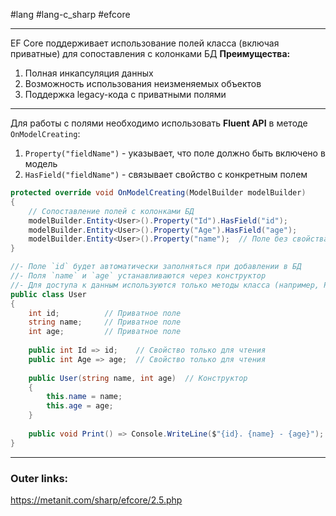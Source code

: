 #lang #lang-c_sharp #efcore 

---
EF Core поддерживает использование полей класса (включая приватные) для сопоставления с колонками БД
**Преимущества:**
1. Полная инкапсуляция данных
2. Возможность использования неизменяемых объектов
3. Поддержка legacy-кода с приватными полями

---
Для работы с полями необходимо использовать **Fluent API** в методе `OnModelCreating`:
1. `Property("fieldName")` - указывает, что поле должно быть включено в модель
2. `HasField("fieldName")` - связывает свойство с конкретным полем

```csharp
protected override void OnModelCreating(ModelBuilder modelBuilder)
{
    // Сопоставление полей с колонками БД
    modelBuilder.Entity<User>().Property("Id").HasField("id");
    modelBuilder.Entity<User>().Property("Age").HasField("age");
    modelBuilder.Entity<User>().Property("name");  // Поле без свойства
}
```

```csharp
//- Поле `id` будет автоматически заполняться при добавлении в БД
//- Поля `name` и `age` устанавливаются через конструктор
//- Для доступа к данным используются только методы класса (например, Print())
public class User
{
    int id;          // Приватное поле
    string name;     // Приватное поле
    int age;         // Приватное поле
    
    public int Id => id;    // Свойство только для чтения
    public int Age => age;  // Свойство только для чтения
    
    public User(string name, int age)  // Конструктор
    {
        this.name = name;
        this.age = age;
    }
    
    public void Print() => Console.WriteLine($"{id}. {name} - {age}");
}
```

---
### Outer links:
https://metanit.com/sharp/efcore/2.5.php
